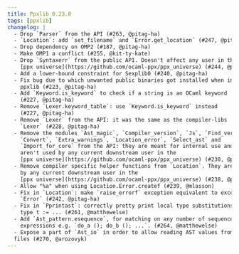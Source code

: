 ```yaml
---
title: Ppxlib 0.23.0
tags: [ppxlib]
changelog: |
  - Drop `Parser` from the API (#263, @pitag-ha)
  - `Location`: add `set_filename` and `Error.get_location` (#247, @pitag-ha)
  - Drop dependency on OMP2 (#187, @pitag-ha)
  - Make OMP1 a conflict (#255, @kit-ty-kate)
  - Drop `Syntaxerr` from the public API. Doesn't affect any user in the
    [ppx universe](https://github.com/ocaml-ppx/ppx_universe) (#244, @pitag-ha)
  - Add a lower-bound constraint for Sexplib0 (#240, @pitag-ha)
  - Fix bug due to which unwanted public binaries got installed when installing
    ppxlib (#223, @pitag-ha)
  - Add `Keyword.is_keyword` to check if a string is an OCaml keyword
    (#227, @pitag-ha)
  - Remove `Lexer.keyword_table`: use `Keyword.is_keyword` instead
    (#227, @pitag-ha)
  - Remove `Lexer` from the API: it was the same as the compiler-libs
    `Lexer` (#228, @pitag-ha)
  - Remove the modules `Ast_magic`, `Compiler_version`, `Js`, `Find_version`,
    `Convert`, `Extra_warnings`, `Location_error`, `Select_ast` and
    `Import_for_core` from the API: they are meant for internal use and
    aren't used by any current downstream user in the
    [ppx universe](https://github.com/ocaml-ppx/ppx_universe) (#230, @pitag-ha)
  - Remove compiler specific helper functions from `Location`. They aren't used
    by any current downstream user in the
    [ppx universe](https://github.com/ocaml-ppx/ppx_universe) (#238, @pitag-ha)
  - Allow "%a" when using Location.Error.createf (#239, @mlasson)
  - Fix in `Location`: make `raise_errorf` exception equivalent to exception
    `Error` (#242, @pitag-ha)
  - Fix in `Pprintast`: correctly pretty print local type substitutions, e.g.
    type t := ... (#261, @matthewelse)
  - Add `Ast_pattern.esequence`, for matching on any number of sequenced
    expressions e.g. `do_a (); do_b (); ...`. (#264, @matthewelse)
  - Expose a part of `Ast_io` in order to allow reading AST values from binary
  files (#270, @arozovyk)
---
```


